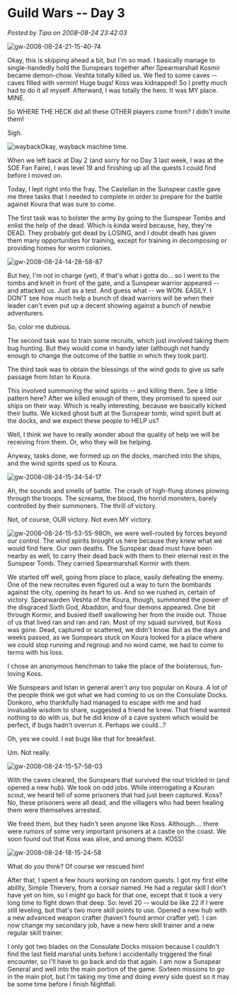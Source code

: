 # Guild Wars -- Day 3

*Posted by Tipa on 2008-08-24 23:42:03*

![](../../../uploads/2008/08/gw-2008-08-24-21-15-40-74.jpg "gw-2008-08-24-21-15-40-74")

Okay, this is skipping ahead a bit, but I'm so mad. I basically manage to single-handedly hold the Sunspears together after Spearmarshall Kosmir became demon-chow. Veshta totally killed us. We fled to some caves -- caves filled with vermin! Huge bugs! Koss was kidnapped! So I pretty much had to do it all myself. Afterward, I was totally the hero. It was MY place. MINE.

So WHERE THE HECK did all these OTHER players come from? *I* didn't invite them!

Sigh.

![](../../../uploads/2008/08/wayback.jpg "wayback")Okay, wayback machine time.

When we left back at Day 2 (and sorry for no Day 3 last week, I was at the SOE Fan Faire), I was level 19 and finishing up all the quests I could find before I moved on.

Today, I lept right into the fray. The Castellan in the Sunspear castle gave me three tasks that I needed to complete in order to prepare for the battle against Koura that was sure to come.

The first task was to bolster the army by going to the Sunspear Tombs and enlist the help of the dead. Which is kinda weird because, hey, they're DEAD. They probably got dead by LOSING, and I doubt death has given them many opportunities for training, except for training in decomposing or providing homes for worm colonies.

![](../../../uploads/2008/08/gw-2008-08-24-14-28-58-87.jpg "gw-2008-08-24-14-28-58-87")

But hey, I'm not in charge (yet), if that's what i gotta do... so I went to the tombs and knelt in front of the gate, and a Sunspear warrior appeared -- and attacked us. Just as a test. And guess what -- we WON. EASILY. I DON'T see how much help a bunch of dead warriors will be when their leader can't even put up a decent showing against a bunch of newbie adventurers.

So, color me dubious.

The second task was to train some recruits, which just involved taking them bug hunting. But they would come in handy later (although not handy enough to change the outcome of the battle in which they took part).

The third task was to obtain the blessings of the wind gods to give us safe passage from Istan to Koura.

This involved summoning the wind spirits -- and killing them. See a little pattern here? After we killed enough of them, they promised to speed our ships on their way. Which is really interesting, because we basically kicked their butts. We kicked ghost butt at the Sunspear tomb, wind spirit butt at the docks, and we expect these people to HELP us?

Well, I think we have to really wonder about the quality of help we will be receiving from them. Or, who they will be helping.

Anyway, tasks done, we formed up on the docks, marched into the ships, and the wind spirits sped us to Koura.

![](../../../uploads/2008/08/gw-2008-08-24-15-34-54-17.jpg "gw-2008-08-24-15-34-54-17")

Ah, the sounds and smells of battle. The crash of high-flung stones plowing through the troops. The screams, the blood, the horrid monsters, barely controlled by their summoners. The thrill of victory.

Not, of course, OUR victory. Not even MY victory.

![](../../../uploads/2008/08/gw-2008-08-24-15-53-55-98.jpg "gw-2008-08-24-15-53-55-98")Oh, we were well-routed by forces beyond our control. The wind spirits brought us here because they knew what we would find here. Our own deaths. The Sunspear dead must have been nearby as well, to carry their dead back with them to their eternal rest in the Sunspear Tomb. They carried Spearmarshall Kormir with them.

We started off well, going from place to place, easily defeating the enemy. One of the new recruites even figured out a way to turn the bombards against the city, opening its heart to us. And so we rushed in, certain of victory. Spearwarden Veshta of the Koura, though, summoned the power of the disgraced Sixth God, Abaddon, and four demons appeared. One bit through Kormir, and busied itself swallowing her from the inside out. Those of us that lived ran and ran and ran. Most of my squad survived, but Koss was gone. Dead, captured or scattered, we didn't know. But as the days and weeks passed, as we Sunspears stuck on Koura looked for a place where we could stop running and regroup and no word came, we had to come to terms with his loss.

I chose an anonymous henchman to take the place of the boisterous, fun-loving Koss.

We Sunspears and Istan in general aren't any too popular on Koura. A lot of the people think we got what we had coming to us on the Consulate Docks. Donkoro, who thankfully had managed to escape with me and had invaluable wisdom to share, suggested a friend he knew. That friend wanted nothing to do with us, but he did know of a cave system which would be perfect, if bugs hadn't overrun it. Perhaps we could...?

Oh, yes we could. I eat bugs like that for breakfast.

Um. Not really.

![](../../../uploads/2008/08/gw-2008-08-24-15-57-58-03.jpg "gw-2008-08-24-15-57-58-03")

With the caves cleared, the Sunspears that survived the rout trickled in (and opened a new hub). We took on odd jobs. While interrogating a Kouran scout, we heard tell of some prisoners that had just been captured. Koss? No, these prisoners were all dead, and the villagers who had been healing them were themselves arrested.

We freed them, but they hadn't seen anyone like Koss. Although.... there were rumors of some very important prisoners at a castle on the coast. We soon found out that Koss was alive, and among them. KOSS!

![](../../../uploads/2008/08/gw-2008-08-24-18-15-24-58.jpg "gw-2008-08-24-18-15-24-58")

What do you think? Of course we rescued him!

After that, I spent a few hours working on random quests. I got my first elite ability, Simple Thievery, from a corsair named. He had a regular skill I don't have yet on him, so I might go back for that one, except that it took a very long time to fight down that deep. So: level 20 -- would be like 22 if I were still leveling, but that's two more skill points to use. Opened a new hub with a new advanced weapon crafter (haven't found armor crafter yet). I can now change my secondary job, have a new hero skill trainer and a new regular skill trainer.

I only got two blades on the Consulate Docks mission because I couldn't find the last field marshal units before I accidentally triggered the final encounter, so I'll have to go back and do that again. I am now a Sunspear General and well into the main portion of the game. Sixteen missions to go in the main plot, but I'm taking my time and doing every side quest so it may be some time before I finish Nightfall.

